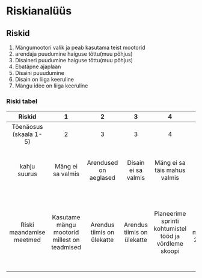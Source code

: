 # Riskianalüüs

## Riskid

1. Mängumootori valik ja peab kasutama teist mootorid
2. arendaja puudumine haiguse tõttu(muu põhjus)
3. Disaineri puudumine haiguse tõttu(muu põhjus)
4. Ebatäpne ajaplaan
5. Disaini puuudumine
6. Disain on liiga keeruline
7. Mängu idee on liiga keeruline

### Riski tabel
| Riskid | 1  | 2  | 3  | 4 | 5 | 6 | 7 |
|:--------:|:----:|:----:|:----:|:---:|:---:|:---:|:---:|
| Tõenäosus (skaala 1-5)| 2   |  3  |  3  |  4 |  3 |  4 |  2 |
| kahju suurus|  Mäng ei sa valmis  | Arendused on aeglased   |  Disain ei sa valmis  | Mäng ei sa täis mahus valmis  | mäng ei kasuta disaini  | Disain ei ole nii ilus  | Peab teostus mahtu vähendama ja muutma ideed  |
| Riski maandamise meetmed| Kasutame mängu mootorid millest on teadmised   | Arendus tiimis on ülekatte  | Arendus tiimis on ülekatte | Planeerime sprinti kohtumistel tööd ja võrdleme skoopi  | Arendus meeskonnas 2 disainerid  |Kasutame lihtsamaid sprite ja disaini elemente | Idee analüüs ja skoop on paigas. Arendus meeskonnas on valdkonda tundev inimene  |






